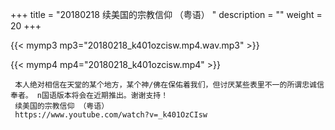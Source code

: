+++
title = "20180218  续美国的宗教信仰 （粤语） "
description = ""
weight = 20
+++

{{< mymp3 mp3="20180218_k401ozcisw.mp4.wav.mp3" >}}

{{< mymp4 mp4="20180218_k401ozcisw.mp4" >}}

     本人绝对相信在天堂的某个地方，某个神/佛在保佑着我们，但讨厌某些表里不一的所谓忠诚信奉者。 n国语版本将会在近期推出。谢谢支持！ 
     续美国的宗教信仰 （粤语） 
     https://www.youtube.com/watch?v=_k401OzCIsw 
